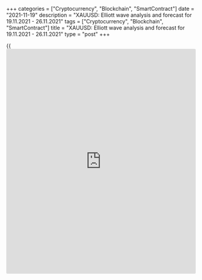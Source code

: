+++
categories = ["Cryptocurrency", "Blockchain", "SmartContract"]
date = "2021-11-19"
description = "XAUUSD: Elliott wave analysis and forecast for 19.11.2021 - 26.11.2021"
tags = ["Cryptocurrency", "Blockchain", "SmartContract"]
title = "XAUUSD: Elliott wave analysis and forecast for 19.11.2021 - 26.11.2021"
type = "post"
+++

{{<iframe id="large-banner" src="https://www.bounty.group/#slide=27.0" width="100%" height="600" scrolling="no" style="border: 0px solid rgb(216, 221, 230); border-radius: 3px;">}}

2021-11-19

2021-11-19

XAUUSD: Elliott wave analysis and forecast for 19.11.2021 –
26.11.2021Alex Geuta

 **Main scenario:** consider long positions from corrections above the
level of 1758.95 with a target of 1960.00 – 2075.27.

 **Alternative scenario:** breakout and consolidation below the level of
1758.95 will allow the pair to continue declining to the levels of
1720.60 – 1673.63.

 **Analysis:** [daily](https://www.fintecher.org/2020/03/03/forex-trading-daily-strategy/) chart: an ascending third wave of larger degree (3)
is formed, a descending correction developed as the fourth wave (4), and
the fifth wave (5) appears to be unfolding, with the first wave of
smaller degree 1of (5) formed inside. H4 chart: apparently, a corrective
wave 2 of (5) is completed, and wave 3 of (5) has started unfolding.
Wave i of 3 is formed and a correction is completed in the form of wave
ii of 3 as parts of wave 3 of (5). The third wave iii of 3 is developing
on the H1 chart, with wave (iii) of iii completed and a local correction
unfolding as wave (iv) of iii inside. If the presumption is correct, the
pair will continue to rise to the levels of 1960.00 – 2075.27 once the
correction is over. The level of 1758.95 is critical in this scenario as
its breakout will enable the pair to continue declining to the levels of
1720.60 – 1673.63.

* * *

* * *

## Price chart of XAUUSD in real time mode

The content of this article reflects the author’s opinion and does not
necessarily reflect the official position of LiteForex. The material
published on this page is provided for informational purposes only and
should not be considered as the provision of investment advice for the
purposes of Directive 2004/39/EC.

Rate this article:

{{value}}

( {{count}} {{title}} )